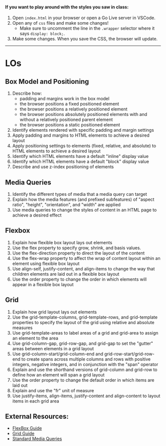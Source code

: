 #### If you want to play around with the styles you saw in class:

1. Open `index.html` in your browser or open a Go Live server in VSCode.
2. Open any of `css` files and make some changes!
   - Make sure to uncomment the line in the `.wrapper` selector where it says `display: block;`.
3. Make some changes. When you save the CSS, the browser will update.

---

# LOs

## Box Model and Positioning

1. Describe how:
   - padding and margins work in the box model
   - the browser positions a fixed positioned element
   - the browser positions a relatively positioned element
   - the browser positions absolutely positioned elements with and without a relatively positioned parent element
   - the browser positions a static positioned element
2. Identify elements rendered with specific padding and margin settings
3. Apply padding and margins to HTML elements to achieve a desired layout
4. Apply positioning settings to elements (fixed, relative, and absolute) to HTML elements to achieve a desired layout
5. Identify which HTML elements have a default "inline" display value
6. Identify which HTML elements have a default "block" display value
7. Describe and use z-index positioning of elements

## Media Queries

1. Identify the different types of media that a media query can target
2. Explain how the media features (and prefixed subfeatures) of "aspect ratio", "height", "orientation", and "width" are applied
3. Use media queries to change the styles of content in an HTML page to achieve a desired effect

## Flexbox

1. Explain how flexible box layout lays out elements
2. Use the flex property to specify grow, shrink, and basis values.
3. Use the flex-direction property to direct the layout of the content
4. Use the flex-wrap property to affect the wrap of content layout within an element using flexible box layout
5. Use align-self, justify-content, and align-items to change the way that children elements are laid out in a flexible box layout
6. Use the order property to change the order in which elements will appear in a flexible box layout

## Grid

1. Explain how grid layout lays out elements
2. Use the grid-template-columns, grid-template-rows, and grid-template properties to specify the layout of the grid using relative and absolute measures
3. Use grid-template-areas to label areas of a grid and grid-area to assign an element to the area
4. Use grid-column-gap, grid-row-gap, and grid-gap to set the "gutter" areas between elements in a grid layout
5. Use grid-column-start/grid-column-end and grid-row-start/grid-row-end to create spans across multiple columns and rows with positive integers, negative integers, and in conjunction with the "span" operator
6. Explain and use the shorthand versions of grid-column and grid-row to define how an element will span a grid layout
7. Use the order property to change the default order in which items are laid out
8. Explain and use the "fr" unit of measure
9. Use justify-items, align-items, justify-content and align-content to layout items in each grid area

## External Resources:

- [FlexBox Guide](https://css-tricks.com/snippets/css/a-guide-to-flexbox/)
- [Grid Guide](https://css-tricks.com/snippets/css/complete-guide-grid/)
- [Standard Media Queries](https://css-tricks.com/snippets/css/media-queries-for-standard-devices/)
